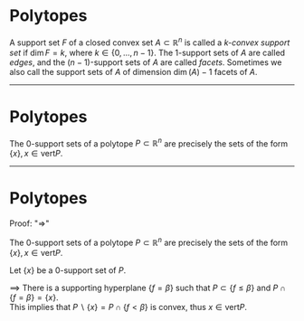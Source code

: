 # Polytopes

<Definition label="1.10">

A support set $F$ of a closed convex set $A \subset \mathbb{R}^n$ is called a *$k$-convex support set* if $\dim F = k$, where $k \in \{0, ..., n - 1\}$.
The $1$-support sets of $A$ are called *edges*, and the $(n - 1)$-support sets of $A$ are called *facets*.
Sometimes we also call the support sets of $A$ of dimension $\dim(A) - 1$ facets of $A$.

</Definition>

---

# Polytopes

<Theorem label="1.18">

The $0$-support sets of a polytope $P \subset \mathbb{R}^n$ are precisely the sets of the form $\{x\}, x \in \text{vert} P$.

</Theorem>

---

# Polytopes
Proof: "$\Rightarrow$"

<div class="w-58% place-self-end -mt-24 -mr-6">
<Theorem label="1.18">

The $0$-support sets of a polytope $P \subset \mathbb{R}^n$ are precisely the sets of the form $\{x\}, x \in \text{vert} P$.

</Theorem>
</div>

<div class="-mt-10">

Let $\{x\}$ be a $0$-support set of $P$.

$\implies$ There is a supporting hyperplane $\{f = \beta\}$ such that $P \subset \{f \leq \beta\}$ and $P \cap \{f = \beta\} = \{x\}$. \
This implies that $P \backslash \{x\} = P \cap \{f < \beta\}$ is convex, thus $x \in \text{vert} P$.

</div>